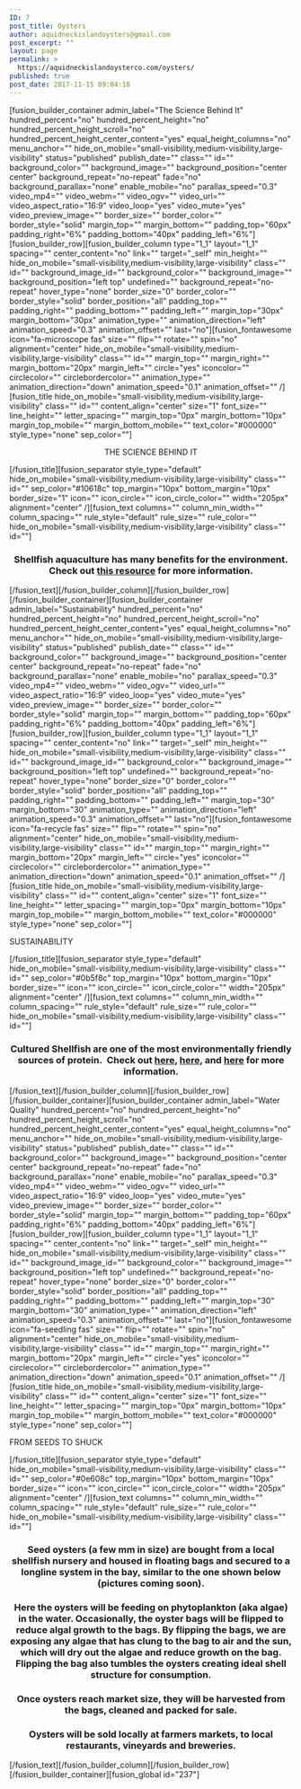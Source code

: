 ```yaml
---
ID: 7
post_title: Oysters
author: aquidneckislandoysters@gmail.com
post_excerpt: ""
layout: page
permalink: >
  https://aquidneckislandoysterco.com/oysters/
published: true
post_date: 2017-11-15 09:04:10
---
```

[fusion_builder_container admin_label="The Science Behind It" hundred_percent="no" hundred_percent_height="no" hundred_percent_height_scroll="no" hundred_percent_height_center_content="yes" equal_height_columns="no" menu_anchor="" hide_on_mobile="small-visibility,medium-visibility,large-visibility" status="published" publish_date="" class="" id="" background_color="" background_image="" background_position="center center" background_repeat="no-repeat" fade="no" background_parallax="none" enable_mobile="no" parallax_speed="0.3" video_mp4="" video_webm="" video_ogv="" video_url="" video_aspect_ratio="16:9" video_loop="yes" video_mute="yes" video_preview_image="" border_size="" border_color="" border_style="solid" margin_top="" margin_bottom="" padding_top="60px" padding_right="6%" padding_bottom="40px" padding_left="6%"][fusion_builder_row][fusion_builder_column type="1_1" layout="1_1" spacing="" center_content="no" link="" target="_self" min_height="" hide_on_mobile="small-visibility,medium-visibility,large-visibility" class="" id="" background_image_id="" background_color="" background_image="" background_position="left top" undefined="" background_repeat="no-repeat" hover_type="none" border_size="0" border_color="" border_style="solid" border_position="all" padding_top="" padding_right="" padding_bottom="" padding_left="" margin_top="30px" margin_bottom="30px" animation_type="" animation_direction="left" animation_speed="0.3" animation_offset="" last="no"][fusion_fontawesome icon="fa-microscope fas" size="" flip="" rotate="" spin="no" alignment="center" hide_on_mobile="small-visibility,medium-visibility,large-visibility" class="" id="" margin_top="" margin_right="" margin_bottom="20px" margin_left="" circle="yes" iconcolor="" circlecolor="" circlebordercolor="" animation_type="" animation_direction="down" animation_speed="0.1" animation_offset="" /][fusion_title hide_on_mobile="small-visibility,medium-visibility,large-visibility" class="" id="" content_align="center" size="1" font_size="" line_height="" letter_spacing="" margin_top="0px" margin_bottom="10px" margin_top_mobile="" margin_bottom_mobile="" text_color="#000000" style_type="none" sep_color=""]
<p style="text-align: center;">THE SCIENCE BEHIND IT</p>
[/fusion_title][fusion_separator style_type="default" hide_on_mobile="small-visibility,medium-visibility,large-visibility" class="" id="" sep_color="#10618c" top_margin="10px" bottom_margin="10px" border_size="1" icon="" icon_circle="" icon_circle_color="" width="205px" alignment="center" /][fusion_text columns="" column_min_width="" column_spacing="" rule_style="default" rule_size="" rule_color="" hide_on_mobile="small-visibility,medium-visibility,large-visibility" class="" id=""]
<h3 style="text-align: center;">Shellfish aquaculture has many benefits for the environment. Check out <a href="https://ecsga.org/wp-content/uploads/2018/02/BenefitsBrochure.pdf" target="_blank" rel="noopener noreferrer">this resource</a> for more information.</h3>
[/fusion_text][/fusion_builder_column][/fusion_builder_row][/fusion_builder_container][fusion_builder_container admin_label="Sustainability" hundred_percent="no" hundred_percent_height="no" hundred_percent_height_scroll="no" hundred_percent_height_center_content="yes" equal_height_columns="no" menu_anchor="" hide_on_mobile="small-visibility,medium-visibility,large-visibility" status="published" publish_date="" class="" id="" background_color="" background_image="" background_position="center center" background_repeat="no-repeat" fade="no" background_parallax="none" enable_mobile="no" parallax_speed="0.3" video_mp4="" video_webm="" video_ogv="" video_url="" video_aspect_ratio="16:9" video_loop="yes" video_mute="yes" video_preview_image="" border_size="" border_color="" border_style="solid" margin_top="" margin_bottom="" padding_top="60px" padding_right="6%" padding_bottom="40px" padding_left="6%"][fusion_builder_row][fusion_builder_column type="1_1" layout="1_1" spacing="" center_content="no" link="" target="_self" min_height="" hide_on_mobile="small-visibility,medium-visibility,large-visibility" class="" id="" background_image_id="" background_color="" background_image="" background_position="left top" undefined="" background_repeat="no-repeat" hover_type="none" border_size="0" border_color="" border_style="solid" border_position="all" padding_top="" padding_right="" padding_bottom="" padding_left="" margin_top="30" margin_bottom="30" animation_type="" animation_direction="left" animation_speed="0.3" animation_offset="" last="no"][fusion_fontawesome icon="fa-recycle fas" size="" flip="" rotate="" spin="no" alignment="center" hide_on_mobile="small-visibility,medium-visibility,large-visibility" class="" id="" margin_top="" margin_right="" margin_bottom="20px" margin_left="" circle="yes" iconcolor="" circlecolor="" circlebordercolor="" animation_type="" animation_direction="down" animation_speed="0.1" animation_offset="" /][fusion_title hide_on_mobile="small-visibility,medium-visibility,large-visibility" class="" id="" content_align="center" size="1" font_size="" line_height="" letter_spacing="" margin_top="0px" margin_bottom="10px" margin_top_mobile="" margin_bottom_mobile="" text_color="#000000" style_type="none" sep_color=""]

SUSTAINABILITY

[/fusion_title][fusion_separator style_type="default" hide_on_mobile="small-visibility,medium-visibility,large-visibility" class="" id="" sep_color="#0b5f8c" top_margin="10px" bottom_margin="10px" border_size="" icon="" icon_circle="" icon_circle_color="" width="205px" alignment="center" /][fusion_text columns="" column_min_width="" column_spacing="" rule_style="default" rule_size="" rule_color="" hide_on_mobile="small-visibility,medium-visibility,large-visibility" class="" id=""]
<h3 class="p1" style="text-align: center;">Cultured Shellfish are one of the most environmentally friendly sources of protein.  Check out <a href="https://phys.org/news/2018-06-choice-environmental-meat-seafood.html" target="_blank" rel="noopener noreferrer">here</a>, <a href="https://ecsga.org/wp-content/uploads/2018/02/EcosystemServicesPoster2018.pdf" target="_blank" rel="noopener noreferrer">here</a>, and <a href="https://ecsga.org/wp-content/uploads/2018/05/LittlePondReport.pdf" target="_blank" rel="noopener noreferrer">here</a> for more information.</h3>
[/fusion_text][/fusion_builder_column][/fusion_builder_row][/fusion_builder_container][fusion_builder_container admin_label="Water Quality" hundred_percent="no" hundred_percent_height="no" hundred_percent_height_scroll="no" hundred_percent_height_center_content="yes" equal_height_columns="no" menu_anchor="" hide_on_mobile="small-visibility,medium-visibility,large-visibility" status="published" publish_date="" class="" id="" background_color="" background_image="" background_position="center center" background_repeat="no-repeat" fade="no" background_parallax="none" enable_mobile="no" parallax_speed="0.3" video_mp4="" video_webm="" video_ogv="" video_url="" video_aspect_ratio="16:9" video_loop="yes" video_mute="yes" video_preview_image="" border_size="" border_color="" border_style="solid" margin_top="" margin_bottom="" padding_top="60px" padding_right="6%" padding_bottom="40px" padding_left="6%"][fusion_builder_row][fusion_builder_column type="1_1" layout="1_1" spacing="" center_content="no" link="" target="_self" min_height="" hide_on_mobile="small-visibility,medium-visibility,large-visibility" class="" id="" background_image_id="" background_color="" background_image="" background_position="left top" undefined="" background_repeat="no-repeat" hover_type="none" border_size="0" border_color="" border_style="solid" border_position="all" padding_top="" padding_right="" padding_bottom="" padding_left="" margin_top="30" margin_bottom="30" animation_type="" animation_direction="left" animation_speed="0.3" animation_offset="" last="no"][fusion_fontawesome icon="fa-seedling fas" size="" flip="" rotate="" spin="no" alignment="center" hide_on_mobile="small-visibility,medium-visibility,large-visibility" class="" id="" margin_top="" margin_right="" margin_bottom="20px" margin_left="" circle="yes" iconcolor="" circlecolor="" circlebordercolor="" animation_type="" animation_direction="down" animation_speed="0.1" animation_offset="" /][fusion_title hide_on_mobile="small-visibility,medium-visibility,large-visibility" class="" id="" content_align="center" size="1" font_size="" line_height="" letter_spacing="" margin_top="0px" margin_bottom="10px" margin_top_mobile="" margin_bottom_mobile="" text_color="#000000" style_type="none" sep_color=""]

FROM SEEDS TO SHUCK

[/fusion_title][fusion_separator style_type="default" hide_on_mobile="small-visibility,medium-visibility,large-visibility" class="" id="" sep_color="#0e608c" top_margin="10px" bottom_margin="10px" border_size="" icon="" icon_circle="" icon_circle_color="" width="205px" alignment="center" /][fusion_text columns="" column_min_width="" column_spacing="" rule_style="default" rule_size="" rule_color="" hide_on_mobile="small-visibility,medium-visibility,large-visibility" class="" id=""]
<h3 class="p1" style="text-align: center;">Seed oysters (a few mm in size) are bought from a local shellfish nursery and housed in floating bags and secured to a longline system in the bay, similar to the one shown below (pictures coming soon).</h3>
<h3 class="p1" style="text-align: center;">Here the oysters will be feeding on phytoplankton (aka algae) in the water. Occasionally, the oyster bags will be flipped to reduce algal growth to the bags. By flipping the bags, we are exposing any algae that has clung to the bag to air and the sun, which will dry out the algae and reduce growth on the bag. Flipping the bag also tumbles the oysters creating ideal shell structure for consumption.</h3>
<h3 class="p1" style="text-align: center;">Once oysters reach market size, they will be harvested from the bags, cleaned and packed for sale.</h3>
<h3 class="p1" style="text-align: center;">Oysters will be sold locally at farmers markets, to local restaurants, vineyards and breweries.</h3>
[/fusion_text][/fusion_builder_column][/fusion_builder_row][/fusion_builder_container][fusion_global id="237"]